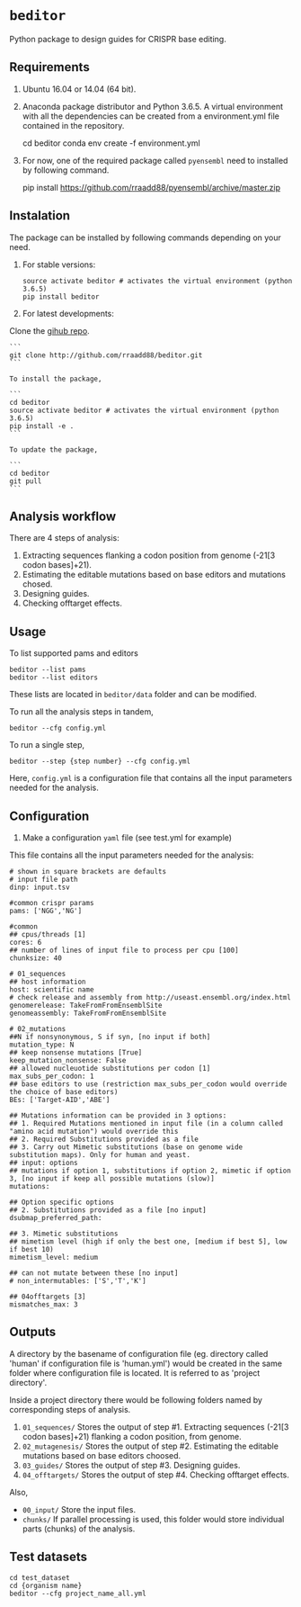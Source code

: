 # `beditor`

Python package to design guides for CRISPR base editing. 

## Requirements

1. Ubuntu 16.04 or 14.04 (64 bit).

2. Anaconda package distributor and Python 3.6.5. 
A virtual environment with all the dependencies can be created from a environment.yml file contained in the repository.
	
	cd beditor
	conda env create -f environment.yml

3. For now, one of the required package called `pyensembl` need to installed by following command. 

	pip install https://github.com/rraadd88/pyensembl/archive/master.zip

## Instalation

The package can be installed by following commands depending on your need.

1. For stable versions:

	```
	source activate beditor # activates the virtual environment (python 3.6.5)
	pip install beditor
	```

2. For latest developments:

Clone the [gihub repo](http://github.com/rraadd88/beditor.git). 

	```
	git clone http://github.com/rraadd88/beditor.git
	```
	
	To install the package,

	```
	cd beditor
	source activate beditor # activates the virtual environment (python 3.6.5)
	pip install -e .
	```

	To update the package,

	```
	cd beditor
	git pull
	```	

## Analysis workflow

There are 4 steps of analysis:

1. Extracting sequences flanking a codon position from genome (-21[3 codon bases]+21).
2. Estimating the editable mutations based on base editors and mutations chosed.
3. Designing guides.
4. Checking offtarget effects.

## Usage

To list supported pams and editors

	beditor --list pams
	beditor --list editors

These lists are located in `beditor/data` folder and can be modified. 

To run all the analysis steps in tandem,

	beditor --cfg config.yml 

To run a single step,

	beditor --step {step number} --cfg config.yml 

Here, `config.yml` is a configuration file that contains all the input parameters needed for the analysis.

## Configuration

1. Make a configuration `yaml` file (see test.yml for example)

This file contains all the input parameters needed for the analysis:
	
	# shown in square brackets are defaults
	# input file path
	dinp: input.tsv

	#common crispr params
	pams: ['NGG','NG']

	#common 
	## cpus/threads [1]
	cores: 6
	## number of lines of input file to process per cpu [100]
	chunksize: 40

	# 01_sequences
	## host information
	host: scientific name
	# check release and assembly from http://useast.ensembl.org/index.html
	genomerelease: TakeFromFromEnsemblSite
	genomeassembly: TakeFromFromEnsemblSite

	# 02_mutations
	##N if nonsynonymous, S if syn, [no input if both]
	mutation_type: N
	## keep nonsense mutations [True]
	keep_mutation_nonsense: False
	## allowed nucleuotide substitutions per codon [1]
	max_subs_per_codon: 1
	## base editors to use (restriction max_subs_per_codon would override the choice of base editors)
	BEs: ['Target-AID','ABE']

	## Mutations information can be provided in 3 options: 
	## 1. Required Mutations mentioned in input file (in a column called "amino acid mutation") would override this 
	## 2. Required Substitutions provided as a file
	## 3. Carry out Mimetic substitutions (base on genome wide substitution maps). Only for human and yeast.
	## input: options 
	## mutations if option 1, substitutions if option 2, mimetic if option 3, [no input if keep all possible mutations (slow)]
	mutations: 

	## Option specific options
	## 2. Substitutions provided as a file [no input]
	dsubmap_preferred_path: 

	## 3. Mimetic substitutions
	## mimetism level (high if only the best one, [medium if best 5], low if best 10)
	mimetism_level: medium

	## can not mutate between these [no input]
	# non_intermutables: ['S','T','K']

	## 04offtargets [3]
	mismatches_max: 3

## Outputs
	
A directory by the basename of configuration file (eg. directory called 'human' if configuration file is 'human.yml') would be created in the same folder where configuration file is located. It is referred to as 'project directory'.

Inside a project directory there would be following folders named by corresponding steps of analysis.

1. `01_sequences/`
Stores the output of step #1. Extracting sequences (-21[3 codon bases]+21) flanking a codon position, from genome.
2. `02_mutagenesis/`
Stores the output of step #2. Estimating the editable mutations based on base editors choosed.
3. `03_guides/`
Stores the output of step #3. Designing guides.
4. `04_offtargets/`
Stores the output of step #4. Checking offtarget effects.

Also,
- `00_input/`
Store the input files.
- `chunks/`
If parallel processing is used, this folder would store individual parts (chunks) of the analysis. 

## Test datasets

	cd test_dataset
	cd {organism name}
	beditor --cfg project_name_all.yml

